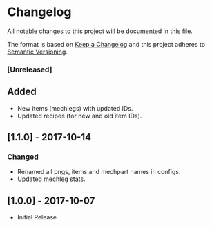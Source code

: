 # Changelog
All notable changes to this project will be documented in this file.

The format is based on [Keep a Changelog](http://keepachangelog.com/en/1.0.0/)
and this project adheres to [Semantic Versioning](http://semver.org/spec/v2.0.0.html).

### [Unreleased]
## Added
- New items (mechlegs) with updated IDs.
- Updated recipes (for new and old item IDs).

## [1.1.0] - 2017-10-14
### Changed
- Renamed all pngs, items and mechpart names in configs.
- Updated mechleg stats.

## [1.0.0] - 2017-10-07
- Initial Release

